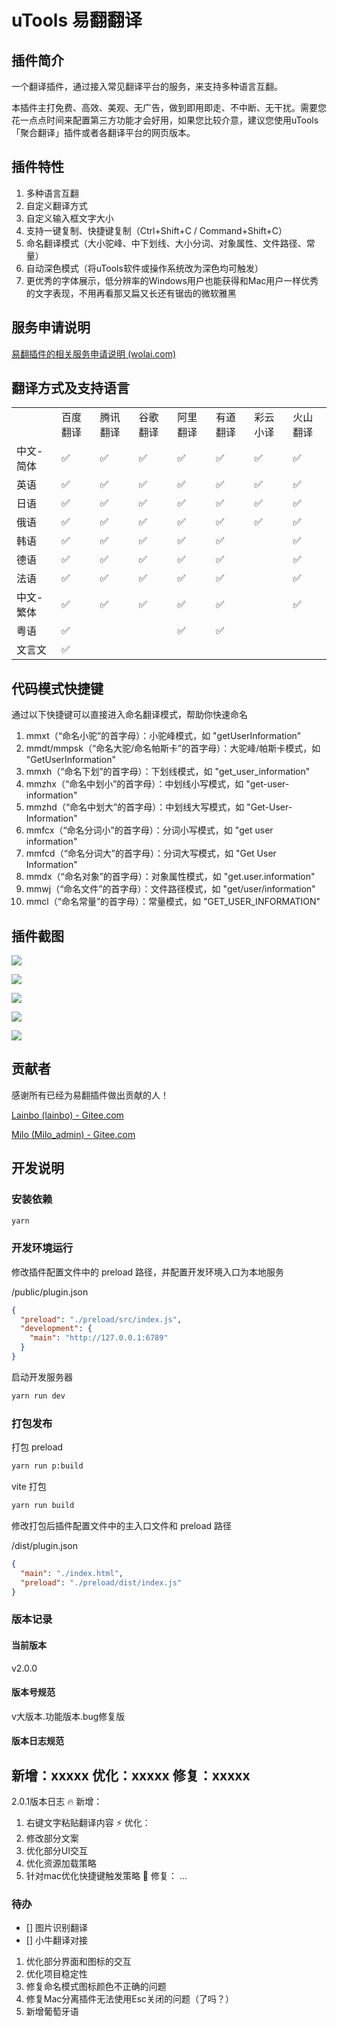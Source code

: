 # uTools 易翻翻译

## 插件简介

一个翻译插件，通过接入常见翻译平台的服务，来支持多种语言互翻。

本插件主打免费、高效、美观、无广告，做到即用即走、不中断、无干扰。需要您花一点点时间来配置第三方功能才会好用，如果您比较介意，建议您使用uTools「聚合翻译」插件或者各翻译平台的网页版本。


## 插件特性

1. 多种语言互翻
2. 自定义翻译方式
3. 自定义输入框文字大小
4. 支持一键复制、快捷键复制（Ctrl+Shift+C / Command+Shift+C）
5. 命名翻译模式（大小驼峰、中下划线、大小分词、对象属性、文件路径、常量）
6. 自动深色模式（将uTools软件或操作系统改为深色均可触发）
7. 更优秀的字体展示，低分辨率的Windows用户也能获得和Mac用户一样优秀的文字表现，不用再看那又扁又长还有锯齿的微软雅黑


## 服务申请说明

[易翻插件的相关服务申请说明 (wolai.com)](https://www.wolai.com/jtSV7oah6M7rErz2RMFzo)

## 翻译方式及支持语言

|           |          |          |          |          |          |          |          |
| --------- | -------- | -------- | -------- | -------- | -------- | -------- | -------- |
|           | 百度翻译 | 腾讯翻译 | 谷歌翻译 | 阿里翻译 | 有道翻译 | 彩云小译 | 火山翻译 |
| 中文-简体 | ✅        | ✅        | ✅        | ✅        | ✅        | ✅        | ✅        |
| 英语      | ✅        | ✅        | ✅        | ✅        | ✅        | ✅        | ✅        |
| 日语      | ✅        | ✅        | ✅        | ✅        | ✅        | ✅        | ✅        |
| 俄语      | ✅        | ✅        | ✅        | ✅        | ✅        | ✅        | ✅        |
| 韩语      | ✅        | ✅        | ✅        | ✅        | ✅        |          | ✅        |
| 德语      | ✅        | ✅        | ✅        | ✅        | ✅        |          | ✅        |
| 法语      | ✅        | ✅        | ✅        | ✅        | ✅        |          | ✅        |
| 中文-繁体 | ✅        | ✅        | ✅        | ✅        | ✅        |          | ✅        |
| 粤语      | ✅        |          |          | ✅        | ✅        |          |          |
| 文言文    | ✅        |          |          |          |          |          |          |


## 代码模式快捷键

通过以下快捷键可以直接进入命名翻译模式，帮助你快速命名

1. mmxt（“命名小驼”的首字母）：小驼峰模式，如 "getUserInformation"
2. mmdt/mmpsk（“命名大驼/命名帕斯卡”的首字母）：大驼峰/帕斯卡模式，如 "GetUserInformation"
3. mmxh（“命名下划”的首字母）：下划线模式，如 "get_user_information"
4. mmzhx（“命名中划小”的首字母）：中划线小写模式，如 "get-user-information"
5. mmzhd（“命名中划大”的首字母）：中划线大写模式，如 "Get-User-Information"
6. mmfcx（“命名分词小”的首字母）：分词小写模式，如 "get user information"
7. mmfcd（“命名分词大”的首字母）：分词大写模式，如 "Get User Information"
8. mmdx（“命名对象”的首字母）：对象属性模式，如 "get.user.information"
9. mmwj（“命名文件”的首字母）：文件路径模式，如 "get/user/information"
10. mmcl（“命名常量”的首字母）：常量模式，如 "GET_USER_INFORMATION"

## 插件截图

![](doc/1.png)

![](doc/2.png)

![](doc/3.png)

![](doc/4.png)

![](doc/5.png)


## 贡献者

感谢所有已经为易翻插件做出贡献的人！

[Lainbo (lainbo) - Gitee.com](https://gitee.com/lainbo)

[Milo (Milo_admin) - Gitee.com](https://gitee.com/Milo_admin)


## 开发说明

### 安装依赖

```bash
yarn
```

### 开发环境运行

修改插件配置文件中的 preload 路径，并配置开发环境入口为本地服务

/public/plugin.json

```json
{
  "preload": "./preload/src/index.js",
  "development": {
    "main": "http://127.0.0.1:6789"
  }
}
```

启动开发服务器

```bash
yarn run dev
```

### 打包发布

打包 preload

```bash
yarn run p:build
```

vite 打包

```bash
yarn run build
```

修改打包后插件配置文件中的主入口文件和 preload 路径

/dist/plugin.json

```json
{
  "main": "./index.html",
  "preload": "./preload/dist/index.js"
}
```

### 版本记录

#### 当前版本
v2.0.0

#### 版本号规范

v大版本.功能版本.bug修复版

#### 版本日志规范
新增：xxxxx
优化：xxxxx
修复：xxxxx
-------------------------
2.0.1版本日志
🔥 新增：
1. 右键文字粘贴翻译内容
⚡️ 优化：
1. 修改部分文案
2. 优化部分UI交互
3. 优化资源加载策略
4. 针对mac优化快捷键触发策略
🐞 修复：
...


### 待办
- [] 图片识别翻译
- [] 小牛翻译对接


1. 优化部分界面和图标的交互
2. 优化项目稳定性
3. 修复命名模式图标颜色不正确的问题
4. 修复Mac分离插件无法使用Esc关闭的问题（了吗？）
5. 新增葡萄牙语
